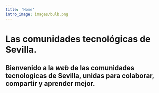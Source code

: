 ```yaml
---
title: 'Home'
intro_image: images/bulb.png
---
```


# Las comunidades tecnológicas de Sevilla.

## Bienvenido a la *web* de las comunidades tecnologicas de Sevilla, unidas para colaborar, compartir y aprender mejor.
